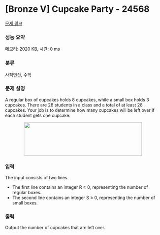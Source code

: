 # [Bronze V] Cupcake Party - 24568 

[문제 링크](https://www.acmicpc.net/problem/24568) 

### 성능 요약

메모리: 2020 KB, 시간: 0 ms

### 분류

사칙연산, 수학

### 문제 설명

<p style="user-select: auto;">A regular box of cupcakes holds 8 cupcakes, while a small box holds 3 cupcakes. There are 28 students in a class and a total of at least 28 cupcakes. Your job is to determine how many cupcakes will be left over if each student gets one cupcake.</p>

<p style="text-align: center; user-select: auto;"><img alt="" src="https://upload.acmicpc.net/8ade8b89-bc7a-4438-a7fe-dad6f604a66d/-/preview/" style="width: 383px; height: 108px; user-select: auto;"></p>

### 입력 

 <p style="user-select: auto;">The input consists of two lines.</p>

<ul style="user-select: auto;">
	<li style="user-select: auto;">The first line contains an integer R ≥ 0, representing the number of regular boxes.</li>
	<li style="user-select: auto;">The second line contains an integer S ≥ 0, representing the number of small boxes.</li>
</ul>

### 출력 

 <p style="user-select: auto;">Output the number of cupcakes that are left over.</p>

